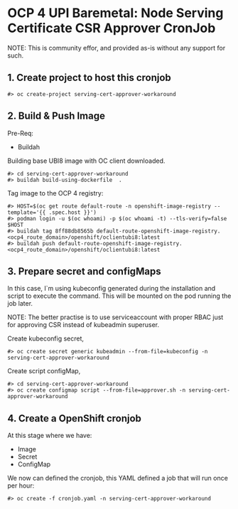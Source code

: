 # OCP 4 UPI Baremetal: Node Serving Certificate CSR Approver CronJob

NOTE: This is community effor, and provided as-is without any support for such.

## 1. Create project to host this cronjob
```
#> oc create-project serving-cert-approver-workaround
```

## 2. Build & Push Image

Pre-Req:
* Buildah 

Building base UBI8 image with OC client downloaded. 

```
#> cd serving-cert-approver-workaround
#> buildah build-using-dockerfile  .
```

Tag image to the OCP 4 registry:
```
#> HOST=$(oc get route default-route -n openshift-image-registry --template='{{ .spec.host }}')
#> podman login -u $(oc whoami) -p $(oc whoami -t) --tls-verify=false $HOST 
#> buildah tag 8ff88db8565b default-route-openshift-image-registry.<ocp4_route_domain>/openshift/oclientubi8:latest
#> buildah push default-route-openshift-image-registry.<ocp4_route_domain>/openshift/oclientubi8:latest
```

## 3. Prepare secret and configMaps

In this case, I`m using kubeconfig generated during the installation and script to execute the command. This will be mounted on the pod running the job later.

NOTE: The better practise is to use serviceaccount with proper RBAC just for approving CSR instead of kubeadmin superuser.

Create kubeconfig secret,
```
#> oc create secret generic kubeadmin --from-file=kubeconfig -n serving-cert-approver-workaround
```

Create script configMap,
```
#> cd serving-cert-approver-workaround
#> oc create configmap script --from-file=approver.sh -n serving-cert-approver-workaround
```

## 4. Create a OpenShift cronjob

At this stage where we have:
* Image
* Secret
* ConfigMap

We now can defined the cronjob, this YAML defined a job that will run once per hour:

```
#> oc create -f cronjob.yaml -n serving-cert-approver-workaround
```